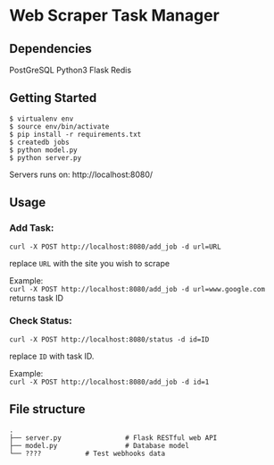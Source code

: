 # Web Scraper Task Manager

## Dependencies

PostGreSQL
Python3
Flask
Redis

## Getting Started

    $ virtualenv env
    $ source env/bin/activate
    $ pip install -r requirements.txt
    $ createdb jobs
    $ python model.py
    $ python server.py

Servers runs on: http://localhost:8080/

## Usage

### Add Task:
`curl -X POST http://localhost:8080/add_job -d url=URL`

replace `URL` with the site you wish to scrape

Example:  
`curl -X POST http://localhost:8080/add_job -d url=www.google.com`   
returns task ID

### Check Status:
`curl -X POST http://localhost:8080/status -d id=ID`

replace `ID` with task ID.

Example:  
`curl -X POST http://localhost:8080/add_job -d id=1`   

## File structure

    .
    ├── server.py                # Flask RESTful web API
    ├── model.py          	 	 # Database model
    └── ????           # Test webhooks data